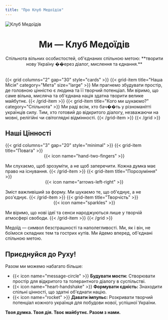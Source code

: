 ```yaml
---
title: "Про Клуб Медоїдів"
---
```


<div class="manifest-hero">
  <img src="/img/about-hero.png" alt="Клуб Медоїдів" class="manifest-hero-image">
  <div class="manifest-spinner"></div>
</div>

<div class="animated-header" style="text-align: center; margin-bottom: 2rem;">
  <h1>Ми — Клуб Медоїдів</h1>
  <p>Спільнота вільних особистостей, об'єднаних спільною метою: **творити нову Україну ��ерез діалог, мислення та єднання.**</p>
</div>

{{< grid columns="2" gap="30" style="cards" >}}
  {{< grid-item title="Наша Місія" category="Мета" size="large" >}}
  Ми прагнемо збудувати простір, де головною цінністю є людина та її творчий потенціал. Ми віримо, що саме вільна, мисляча та об'єднана нація здатна творити велике майбутнє.
  {{< /grid-item >}}
  {{< grid-item title="Кого ми шукаємо?" category="Спільнота" >}}
  Ми раді всім, хто бач��ть у різноманітті українців силу. Тим, хто готовий до відкритого діалогу, незважаючи на мовні, релігійні чи світоглядні відмінності.
  {{< /grid-item >}}
{{< /grid >}}

## Наші Цінності

{{< grid columns="3" gap="20" style="minimal" >}}
  {{< grid-item title="Повага" >}}
  <span class="grid-item-icon">{{< icon name="hand-two-fingers" >}}</span>
  Ми слухаємо, щоб зрозуміти, а не щоб заперечити. Кожна думка має право на існування.
  {{< /grid-item >}}
  {{< grid-item title="Порозуміння" >}}
  <span class="grid-item-icon">{{< icon name="arrows-left-right" >}}</span>
  Зміст важливіший за форму. Ми шукаємо те, що об'єднує, а не роз'єднує.
  {{< /grid-item >}}
  {{< grid-item title="Творчість" >}}
  <span class="grid-item-icon">{{< icon name="sparkles" >}}</span>
  Ми віримо, що нові ідеї та сенси народжуються лише у творчій атмосфері свободи.
  {{< /grid-item >}}
{{< /grid >}}

<div class="custom-quote">
Медоїд — символ безстрашності та наполегливості. Ми, як і він, не боїмося складних тем та гострих кутів. Ми йдемо вперед, об'єднані спільною метою.
</div>

## Приєднуйся до Руху!

Разом ми можемо набагато більше:
-   <span class="li-icon">{{< icon name="message-circle" >}}</span> **Будувати мости:** Створювати простір для відкритого та толерантного діалогу в суспільстві.
-   <span class="li-icon">{{< icon name="heart-handshake" >}}</span> **Формувати єдність:** Знаходити спільні цінності, що здатні об'єднати націю.
-   <span class="li-icon">{{< icon name="rocket" >}}</span> **Давати імпульс:** Розкривати творчий потенціал кожного українця для побудови нової, успішної України.

**Твоя думка. Твоя дія. Твоє майбутнє. Разом з нами.**

<div class="manifest-preloader-container">
  <div class="manifest-preloader">
    <span></span>
    <span></span>
    <span></span>
  </div>
</div>

<style>
.grid-item-icon {
  display: block;
  text-align: center;
  margin-bottom: 15px;
}
.grid-item-icon svg {
  width: 48px;
  height: 48px;
  stroke-width: 1.5;
  color: var(--primary-color);
}
.li-icon svg {
    width: 16px;
    height: 16px;
    margin-right: 8px;
    vertical-align: middle;
}
.manifest-preloader-container {
    position: relative;
    height: 100px; /* Adjust as needed */
    margin-top: 40px;
}
.manifest-preloader {
    position: absolute;
    top: 50%;
    left: 50%;
    transform: translate(-50%, -50%);
}
</style>
